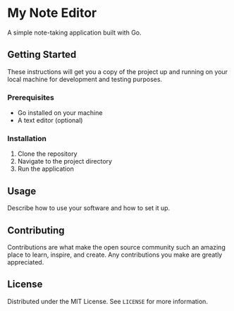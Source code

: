  
# My Note Editor

A simple note-taking application built with Go.

## Getting Started

These instructions will get you a copy of the project up and running on your local machine for development and testing purposes.

### Prerequisites

- Go installed on your machine
- A text editor (optional)

### Installation

1. Clone the repository
2. Navigate to the project directory
3. Run the application

## Usage

Describe how to use your software and how to set it up.

## Contributing

Contributions are what make the open source community such an amazing place to learn, inspire, and create. Any contributions you make are greatly appreciated.

## License

Distributed under the MIT License. See `LICENSE` for more information.
